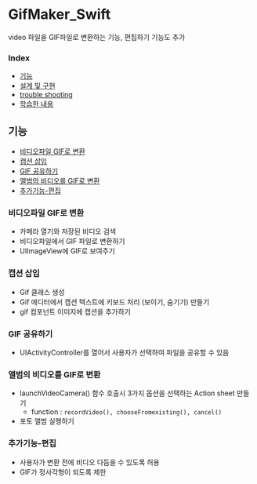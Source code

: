 # GifMaker_Swift
video 파일을 GIF파일로 변환하는 기능, 편집하기 기능도 추가
### Index
- [기능](#기능)
- [설계 및 구현](#설계-및-구현)
- [trouble shooting](#trouble-shooting)
- [학습한 내용](#관련-학습-내용)

## 기능 
- [비디오파일 GIF로 변환](#비디오파일-GIF로-변환)
- [캡션 삽입](#캡션-삽입)
- [GIF 공유하기](#GIF-공유하기)
- [앨범의 비디오를 GIF로 변환](#앨범의-비디오를-GIF로-변환)
- [추가기능-편집](#추가기능-편집)

### 비디오파일 GIF로 변환
- 카메라 열기와 저장된 비디오 검색
- 비디오파일에서 GIF 파일로 변환하기
- UIImageView에 GIF로 보여주기

### 캡션 삽입
- Gif 클래스 생성
- Gif 에디터에서 캡션 텍스트에 키보드 처리 (보이기, 숨기기) 만들기
- gif 컴포넌트 이미지에 캡션을 추가하기

### GIF 공유하기
- UIActivityController를 열어서 사용자가 선택하여 파일을 공유할 수 있음 

### 앨범의 비디오를 GIF로 변환
- launchVideoCamera() 함수 호출시 3가지 옵션을 선택하는 Action sheet 만들기 
   - function : `recordVideo(), chooseFromexisting(), cancel()`
- 포토 앨범 실행하기

### 추가기능-편집
- 사용자가 변환 전에 비디오 다듬을 수 있도록 허용
- GIF가 정사각형이 되도록 제한
